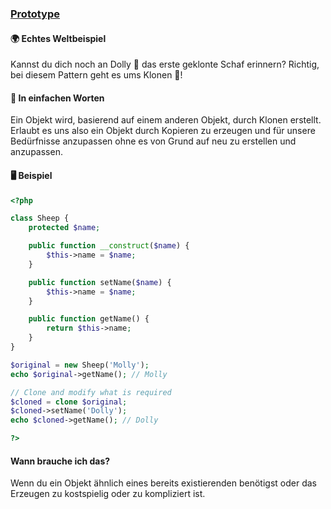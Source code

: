 ### [Prototype](/prototype.md)

#### 🌍 Echtes Weltbeispiel
Kannst du dich noch an Dolly 🐑 das erste geklonte Schaf erinnern? Richtig, bei diesem Pattern geht es ums Klonen 👯!

#### 💬 In einfachen Worten
Ein Objekt wird, basierend auf einem anderen Objekt, durch Klonen erstellt. Erlaubt es uns also ein Objekt durch Kopieren zu erzeugen und für unsere Bedürfnisse anzupassen ohne es von Grund auf neu zu erstellen und anzupassen. 

#### 🖥 Beispiel

```php
<?php 

class Sheep {
    protected $name;

    public function __construct($name) {
        $this->name = $name;
    }

    public function setName($name) {
        $this->name = $name;
    }

    public function getName() {
        return $this->name;
    }
}

$original = new Sheep('Molly');
echo $original->getName(); // Molly

// Clone and modify what is required
$cloned = clone $original;
$cloned->setName('Dolly');
echo $cloned->getName(); // Dolly

?>
```

#### Wann brauche ich das? 
Wenn du ein Objekt ähnlich eines bereits existierenden benötigst oder das Erzeugen zu kostspielig oder zu kompliziert ist.
